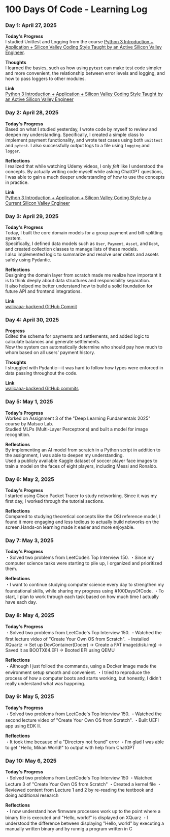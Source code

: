 # 100 Days Of Code - Learning Log

### Day 1: April 27, 2025

**Today's Progress**  
I studied Unittest and Logging from the course [Python 3 Introduction + Application + Silicon Valley Coding Style Taught by an Active Silicon Valley Engineer](https://www.udemy.com/course/python-beginner/).

**Thoughts**  
I learned the basics, such as how using `pytest` can make test code simpler and more convenient, the relationship between error levels and logging, and how to pass loggers to other modules.

**Link**  
[Python 3 Introduction + Application + Silicon Valley Coding Style Taught by an Active Silicon Valley Engineer](https://www.udemy.com/course/python-beginner/)


### Day 2: April 28, 2025

**Today's Progress**  
Based on what I studied yesterday, I wrote code by myself to review and deepen my understanding. Specifically, I created a simple class to implement payment functionality, and wrote test cases using both `unittest` and `pytest`. I also successfully output logs to a file using `logging` and `logger`.

**Reflections**  
I realized that while watching Udemy videos, I only *felt* like I understood the concepts. By actually writing code myself while asking ChatGPT questions, I was able to gain a much deeper understanding of how to use the concepts in practice.

**Link**  
[Python 3 Introduction + Application + Silicon Valley Coding Style by a Current Silicon Valley Engineer](https://www.udemy.com/course/python-beginner/)


### Day 3: April 29, 2025

**Today's Progress**  
Today, I built the core domain models for a group payment and bill-splitting system.  
Specifically, I defined data models such as `User`, `Payment`, `Asset`, and `Debt`, and created collection classes to manage lists of these models.  
I also implemented logic to summarize and resolve user debts and assets safely using Pydantic.

**Reflections**  
Designing the domain layer from scratch made me realize how important it is to think deeply about data structures and responsibility separation.  
It also helped me better understand how to build a solid foundation for future API and frontend integrations.

**Link**  
[walicaaa-backend GitHub Commit](https://github.com/takuto-san/walicaaa-backend/commit/89feb00b888489350b104c6af4e7a2ecbd903a4d)


### Day 4: April 30, 2025

**Progress**  
Edited the schema for payments and settlements, and added logic to calculate balances and generate settlements.  
Now the system can automatically determine who should pay how much to whom based on all users' payment history.

**Thoughts**  
I struggled with Pydantic—it was hard to follow how types were enforced in data passing throughout the code.

**Link**  
[walicaaa-backend GitHub commits](https://github.com/takuto-san/walicaaa-backend/commits/main/?since=2025-05-01&until=2025-05-01)


### Day 5: May 1, 2025

**Today's Progress**  
Worked on Assignment 3 of the "Deep Learning Fundamentals 2025" course by Matsuo Lab.  
Studied MLPs (Multi-Layer Perceptrons) and built a model for image recognition.

**Reflections**  
By implementing an AI model from scratch in a Python script in addition to the assignment, I was able to deepen my understanding.  
Used a publicly available Kaggle dataset of soccer player face images to train a model on the faces of eight players, including Messi and Ronaldo.


### Day 6: May 2, 2025

**Today's Progress**  
I started using Cisco Packet Tracer to study networking.
Since it was my first day, I worked through the tutorial sections.

**Reflections**  
Compared to studying theoretical concepts like the OSI reference model, I found it more engaging and less tedious to actually build networks on the screen.Hands-on learning made it easier and more enjoyable.


### Day 7: May 3, 2025

**Today's Progress**  
・Solved two problems from LeetCode’s Top Interview 150.
・Since my computer science tasks were starting to pile up, I organized and prioritized them.

**Reflections**  
・I want to continue studying computer science every day to strengthen my foundational skills, while sharing my progress using #100DaysOfCode.
・To start, I plan to work through each task based on how much time I actually have each day.


### Day 8: May 4, 2025

**Today's Progress**  
・Solved two problems from LeetCode's Top Interview 150.
・Watched the first lecture video of "Create Your Own OS from Scratch".
・Installed XQuartz → Set up DevContainer(Docer) → Create a FAT image(disk.img) → Saved it as BOOTX64.EFI → Booted EFI using QEMU

**Reflections**  
・Although I just folloed the commands, using a Docker image made the environment setup smooth and convenient.
・I tried to reproduce the process of how a computer boots and starts working, but honestly, I didn't really understand what was happning.


### Day 9: May 5, 2025

**Today's Progress**  
・Solved two problems from LeetCode's Top Interview 150.
・Watched the second lecture video of "Create Your Own OS from Scratch".
・Built UEFI app using EDK II.

**Reflections**  
・It took time because of a "Directory not found" error
・I'm glad I was able to get "Hello, Mikan World!" to output with help from ChatGPT


### Day 10: May 6, 2025

**Today's Progress**  
・Solved two problems from LeetCode's Top Interview 150
・Watched Lecture 3 of "Create Your Own OS from Scratch"
・Created a kernel file
・Reviewed content from Lecture 1 and 2 by re-reading the textbook and doing additional research

**Reflections**  
・I now understand how firmware processes work up to the point where a binary file is executed and "Hello, world!" is displayed on XQuarz
・I understood the difference between displaying "Hello, world" by executing a manually written binary and by runnig a program written in C